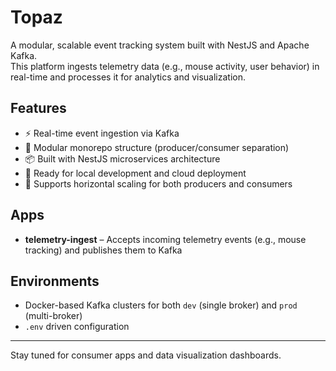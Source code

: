 # Topaz

A modular, scalable event tracking system built with NestJS and Apache Kafka.  
This platform ingests telemetry data (e.g., mouse activity, user behavior) in real-time and processes it for analytics and visualization.

## Features

- ⚡ Real-time event ingestion via Kafka
- 🧩 Modular monorepo structure (producer/consumer separation)
- 📦 Built with NestJS microservices architecture
- 🚀 Ready for local development and cloud deployment
- 🔁 Supports horizontal scaling for both producers and consumers

## Apps

- **telemetry-ingest** – Accepts incoming telemetry events (e.g., mouse tracking) and publishes them to Kafka

## Environments

- Docker-based Kafka clusters for both `dev` (single broker) and `prod` (multi-broker)
- `.env` driven configuration

---

Stay tuned for consumer apps and data visualization dashboards.

